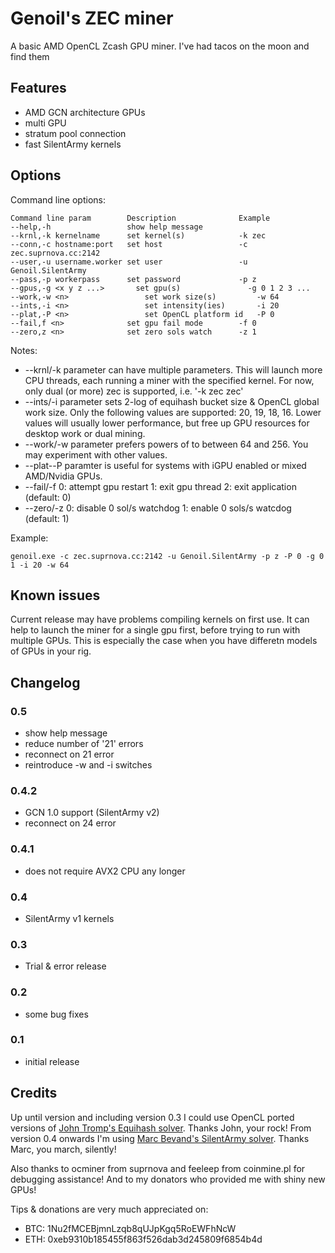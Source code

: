 # Genoil's ZEC miner

A basic AMD OpenCL Zcash GPU miner. 
I've had tacos on the moon and find them 
## Features
- AMD GCN architecture GPUs
- multi GPU
- stratum pool connection
- fast SilentArmy kernels
 

## Options
Command line options:

```
Command line param        Description              Example
--help,-h                 show help message        
--krnl,-k kernelname  	  set kernel(s)            -k zec
--conn,-c hostname:port   set host                 -c zec.suprnova.cc:2142
--user,-u username.worker set user                 -u Genoil.SilentArmy
--pass,-p workerpass      set password             -p z
--gpus,-g <x y z ...>	    set gpu(s)               -g 0 1 2 3 ...
--work,-w <n> 			      set work size(s)         -w 64
--ints,-i <n> 			      set intensity(ies)       -i 20
--plat,-P <n> 			      set OpenCL platform id   -P 0
--fail,f <n>              set gpu fail mode        -f 0
--zero,z <n>              set zero sols watch      -z 1
```

Notes:
- --krnl/-k parameter can have multiple parameters. This will launch more CPU threads, each running a miner with the specified kernel. For now, only dual (or more) zec is supported, i.e. '-k zec zec'
- --ints/-i parameter sets 2-log of equihash bucket size & OpenCL global work size. Only the following values are supported: 20, 19, 18, 16. Lower values will usually lower performance, but free up GPU resources for desktop work or dual mining.
- --work/-w parameter prefers powers of to between 64 and 256. You may experiment with other values.
- --plat--P paramter is useful for systems with iGPU enabled or mixed AMD/Nvidia GPUs.
- --fail/-f 0: attempt gpu restart 1: exit gpu thread 2: exit application (default: 0)
- --zero/-z 0: disable 0 sol/s watchdog 1: enable 0 sols/s watcdog (default: 1)

Example:
```
genoil.exe -c zec.suprnova.cc:2142 -u Genoil.SilentArmy -p z -P 0 -g 0 1 -i 20 -w 64
```

## Known issues

Current release may have problems compiling kernels on first use. It can help to launch the miner for a single gpu first, before trying to run with multiple GPUs. This is especially the case when you have differetn models of GPUs in your rig.


## Changelog

### 0.5
- show help message
- reduce number of '21' errors
- reconnect on 21 error
- reintroduce -w and -i switches

### 0.4.2
- GCN 1.0 support (SilentArmy v2)
- reconnect on 24 error

### 0.4.1
- does not require AVX2 CPU any longer

### 0.4
- SilentArmy v1 kernels

### 0.3 
- Trial & error release

### 0.2
- some bug fixes

### 0.1 
- initial release 

## Credits

Up until version and including version 0.3 I could use OpenCL ported versions of [John Tromp's Equihash solver](https://github.com/tromp/equihash). Thanks John, your rock!
From version 0.4 onwards I'm using [Marc Bevand's SilentArmy solver](https://github.com/mbevand/silentarmy). Thanks Marc, you march, silently!

Also thanks to ocminer from suprnova and feeleep from coinmine.pl for debugging assistance! And to my donators who provided me with shiny new GPUs!

Tips & donations are very much appreciated on:
- BTC: 1Nu2fMCEBjmnLzqb8qUJpKgq5RoEWFhNcW
- ETH: 0xeb9310b185455f863f526dab3d245809f6854b4d
